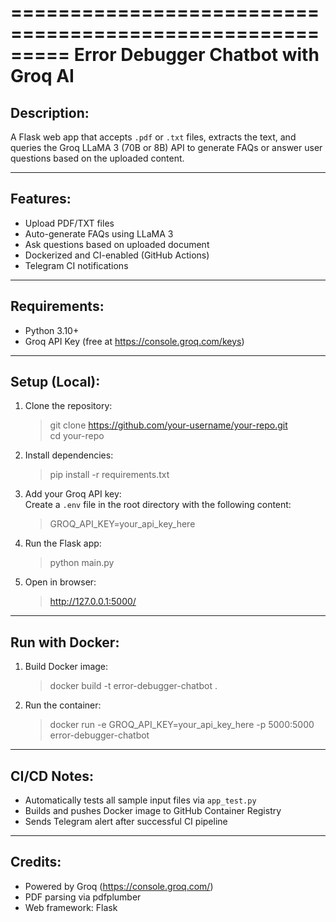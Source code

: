 =========================================================
            Error Debugger Chatbot with Groq AI
=========================================================

Description:
------------
A Flask web app that accepts `.pdf` or `.txt` files, extracts the text,
and queries the Groq LLaMA 3 (70B or 8B) API to generate FAQs or 
answer user questions based on the uploaded content.

---------------------------------------------------------

Features:
---------
- Upload PDF/TXT files
- Auto-generate FAQs using LLaMA 3
- Ask questions based on uploaded document
- Dockerized and CI-enabled (GitHub Actions)
- Telegram CI notifications

---------------------------------------------------------

Requirements:
-------------
- Python 3.10+
- Groq API Key (free at https://console.groq.com/keys)

---------------------------------------------------------

Setup (Local):
--------------
1. Clone the repository:
   > git clone https://github.com/your-username/your-repo.git  
   > cd your-repo

2. Install dependencies:
   > pip install -r requirements.txt

3. Add your Groq API key:  
   Create a `.env` file in the root directory with the following content:
   > GROQ_API_KEY=your_api_key_here

4. Run the Flask app:
   > python main.py

5. Open in browser:  
   > http://127.0.0.1:5000/

---------------------------------------------------------

Run with Docker:
----------------
1. Build Docker image:
   > docker build -t error-debugger-chatbot .

2. Run the container:
   > docker run -e GROQ_API_KEY=your_api_key_here -p 5000:5000 error-debugger-chatbot

---------------------------------------------------------

CI/CD Notes:
------------
- Automatically tests all sample input files via `app_test.py`
- Builds and pushes Docker image to GitHub Container Registry
- Sends Telegram alert after successful CI pipeline

---------------------------------------------------------

Credits:
--------
- Powered by Groq (https://console.groq.com/)
- PDF parsing via pdfplumber
- Web framework: Flask
